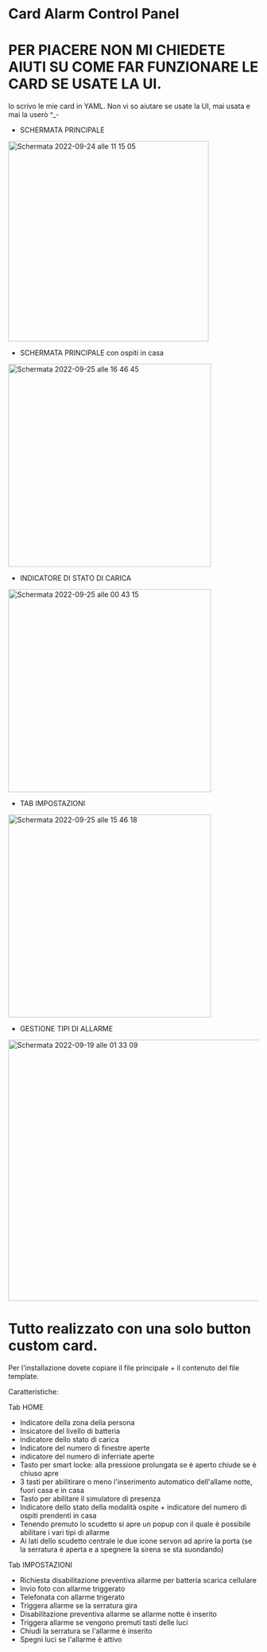 # Card Alarm Control Panel


# PER PIACERE NON MI CHIEDETE AIUTI SU COME FAR FUNZIONARE LE CARD SE USATE LA UI. 
Io scrivo le mie card in YAML. Non vi so aiutare se usate la UI, mai usata e mai la userò  ^_- 



* SCHERMATA PRINCIPALE
<img width="403" alt="Schermata 2022-09-24 alle 11 15 05" src="https://user-images.githubusercontent.com/48358142/192149035-a781597d-cb8f-4428-9dc7-17639bfcb3cb.png">

* SCHERMATA PRINCIPALE con ospiti in casa
<img width="408" alt="Schermata 2022-09-25 alle 16 46 45" src="https://user-images.githubusercontent.com/48358142/192149851-4acbd3b0-70ee-40f7-a89d-e3b51a36dbe9.png">

- INDICATORE DI STATO DI CARICA
<img width="408" alt="Schermata 2022-09-25 alle 00 43 15" src="https://user-images.githubusercontent.com/48358142/192149009-c46d9292-b8e9-48d7-9d8e-5365280aa9e1.png">

- TAB IMPOSTAZIONI
<img width="408" alt="Schermata 2022-09-25 alle 15 46 18" src="https://user-images.githubusercontent.com/48358142/192149018-765a5bf2-3819-4333-8ebf-bc28bfa0899f.png">

- GESTIONE TIPI DI ALLARME
<img width="525" alt="Schermata 2022-09-19 alle 01 33 09" src="https://user-images.githubusercontent.com/48358142/192150883-7a4aa6a0-fda0-4546-8b74-d2d14db5e1ba.png">


# Tutto realizzato con una solo button custom card.

Per l'installazione dovete copiare il file principale + il contenuto del file template.

Caratteristiche:

Tab HOME
- Indicatore della zona della persona
- Insicatore del livello di batteria
- indicatore dello stato di carica
- Indicatore del numero di finestre aperte
- indicatore del numero di inferriate aperte
- Tasto per smart locke: alla pressione prolungata se è aperto chiude se è chiuso apre
- 3 tasti per abilitirare o meno l'inserimento automatico dell'allame notte, fuori casa e in casa
- Tasto per abilitare il simulatore di presenza
- Indicatore dello stato della modalità ospite + indicatore del numero di ospiti prendenti in casa
- Tenendo premuto lo scudetto si apre un popup con il quale è possibile abilitare i vari tipi di allarme
- Ai lati dello scudetto centrale le due icone servon ad aprire la porta (se la serratura è aperta e a spegnere la sirena se sta suondando)

Tab IMPOSTAZIONI

- Richiesta disabilitazione preventiva allarme per batteria scarica cellulare
- Invio foto con allarme triggerato
- Telefonata con allarme trigerato
- Triggera allarme se la serratura gira
- Disabilitazione preventiva allarme se allarme notte è inserito
- Triggera allarme se vengono premuti tasti delle luci
- Chiudi la serratura se l'allarme è inserito
- Spegni luci se l'allarme è attivo

